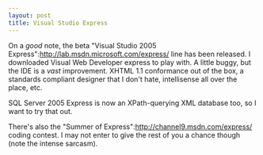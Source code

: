 ```yaml
--- 
layout: post
title: Visual Studio Express
---
```

On a _good_ note, the beta "Visual Studio 2005 Express":http://lab.msdn.microsoft.com/express/ line has been released.  I downloaded Visual Web Developer express to play with.  A little buggy, but the IDE is a *vast* improvement.  XHTML 1.1 conformance out of the box, a standards compliant designer that I don't hate, intellisense all over the place, etc.

SQL Server 2005 Express is now an XPath-querying XML database too, so I want to try that out.

There's also the "Summer of Express":http://channel9.msdn.com/express/ coding contest.  I may not enter to give the rest of you a chance though (note the intense sarcasm).
